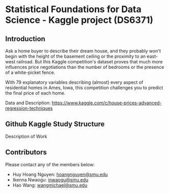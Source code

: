 # Statistical Foundations for Data Science -  Kaggle project (DS6371)
## Introduction 
Ask a home buyer to describe their dream house, and they probably won't begin with the height of the basement ceiling or the proximity to an east-west railroad. But this Kaggle competition's dataset proves that much more influences price negotiations than the number of bedrooms or the presence of a white-picket fence.

With 79 explanatory variables describing (almost) every aspect of residential homes in Ames, Iowa, this competition challenges you to predict the final price of each home. 

Data and Description: https://www.kaggle.com/c/house-prices-advanced-regression-techniques 


## Github Kaggle Study Structure 
Description of Work 
## Contributors 
Please contact any of the members below: 
- Huy Hoang Nguyen: hoangnguyen@smu.edu  
- Ikenna Nwaogu: inwaogu@smu.edu  
- Hao Wang:  wangmichael@smu.edu
